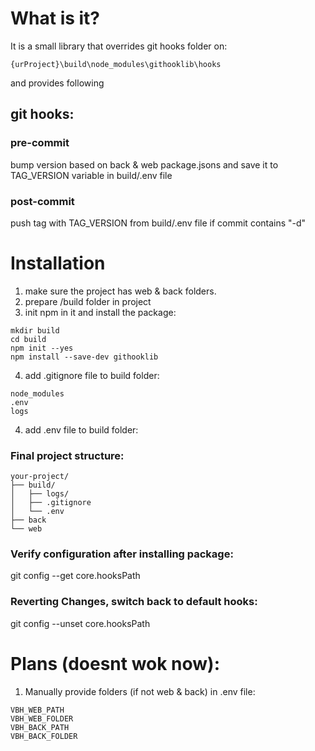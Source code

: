 # What is it?
It is a small library that overrides git hooks folder on: 
```
{urProject}\build\node_modules\githooklib\hooks
```
and provides following 
## git hooks:

### pre-commit

bump version based on back & web package.jsons
and save it to TAG_VERSION variable in build/.env file

### post-commit

push tag with TAG_VERSION from build/.env file
if commit contains "-d"

# Installation
1. make sure the project has web & back folders.
2. prepare /build folder in project
3. init npm in it and install the package:
```
mkdir build
cd build 
npm init --yes
npm install --save-dev githooklib
```
4. add .gitignore file to build folder:
```
node_modules
.env
logs
```
4. add .env file to build folder:

### Final project structure:
```
your-project/
├── build/
│   ├── logs/
│   ├── .gitignore
│   └── .env
├── back
└── web
```

### Verify configuration after installing package:
git config --get core.hooksPath

### Reverting Changes, switch back to default hooks:
git config --unset core.hooksPath



# Plans (doesnt wok now):

1. Manually provide folders (if not web & back) in .env file:
```
VBH_WEB_PATH
VBH_WEB_FOLDER
VBH_BACK_PATH
VBH_BACK_FOLDER
```
